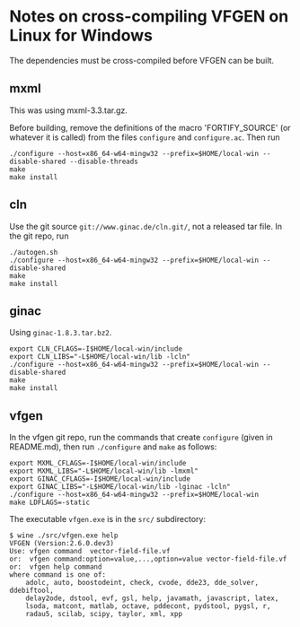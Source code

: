 Notes on cross-compiling VFGEN on Linux for Windows
===================================================

The dependencies must be cross-compiled before VFGEN can be built.

mxml
----

This was using mxml-3.3.tar.gz.

Before building, remove the definitions of the macro 'FORTIFY_SOURCE'
(or whatever it is called) from the files `configure` and `configure.ac`.
Then run

```
./configure --host=x86_64-w64-mingw32 --prefix=$HOME/local-win --disable-shared --disable-threads
make
make install
```

cln
---

Use the git source `git://www.ginac.de/cln.git/`, not a released tar file.
In the git repo, run

```
./autogen.sh
./configure --host=x86_64-w64-mingw32 --prefix=$HOME/local-win --disable-shared
make
make install
```

ginac
-----

Using `ginac-1.8.3.tar.bz2`.

```
export CLN_CFLAGS=-I$HOME/local-win/include
export CLN_LIBS="-L$HOME/local-win/lib -lcln"
./configure --host=x86_64-w64-mingw32 --prefix=$HOME/local-win --disable-shared
make
make install
```


vfgen
-----

In the vfgen git repo, run the commands that create `configure`
(given in README.md), then run `./configure` and `make` as follows:

```
export MXML_CFLAGS=-I$HOME/local-win/include
export MXML_LIBS="-L$HOME/local-win/lib -lmxml"
export GINAC_CFLAGS=-I$HOME/local-win/include
export GINAC_LIBS="-L$HOME/local-win/lib -lginac -lcln"
./configure --host=x86_64-w64-mingw32 --prefix=$HOME/local-win
make LDFLAGS=-static
```

The executable `vfgen.exe` is in the `src/` subdirectory:

```
$ wine ./src/vfgen.exe help
VFGEN (Version:2.6.0.dev3)
Use: vfgen command  vector-field-file.vf
or:  vfgen command:option=value,...,option=value vector-field-file.vf
or:  vfgen help command
where command is one of:
    adolc, auto, boostodeint, check, cvode, dde23, dde_solver, ddebiftool,
    delay2ode, dstool, evf, gsl, help, javamath, javascript, latex,
    lsoda, matcont, matlab, octave, pddecont, pydstool, pygsl, r,
    radau5, scilab, scipy, taylor, xml, xpp
```
